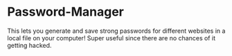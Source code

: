 # Password-Manager
This lets you generate and save strong passwords for different websites in a local file on your computer! Super useful since there are no chances of it getting hacked.
